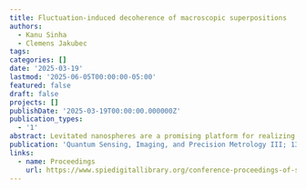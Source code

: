 ```yaml
---
title: Fluctuation-induced decoherence of macroscopic superpositions
authors:
  - Kanu Sinha
  - Clemens Jakubec
tags:
categories: []
date: '2025-03-19'
lastmod: '2025-06-05T00:00:00-05:00'
featured: false
draft: false
projects: []
publishDate: '2025-03-19T00:00:00.000000Z'
publication_types:
  - '1'
abstract: Levitated nanospheres are a promising platform for realizing large superpositions of massive objects. Interfacing such levitated nanoparticles with nanophotonic structures, e.g., chips and waveguides, can allow one to control and probe their quantum states efficiently. In this paper, we study the center-of-mass decoherence of a polarizable nanoparticle in the presence of a planar metallic medium due to thermal fluctuations of the electromagnetic (EM) field.
publication: 'Quantum Sensing, Imaging, and Precision Metrology III; 133920Q. [DOI:10.1117/12.3053443](https://doi.org/10.1117/12.3053443)'
links:
  - name: Proceedings
    url: https://www.spiedigitallibrary.org/conference-proceedings-of-spie/13392/3053443/Fluctuation-induced-decoherence-of-macroscopic-superpositions/10.1117/12.3053443.short
---
```

